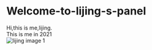 # Welcome-to-lijing-s-panel  
Hi,this is me,lijing.  
This is me in 2021  
![lijing image 1](http://github.com/savannna/Welcome-to-lijing-s-panel/blob/master/screenshots/pic1.png)
